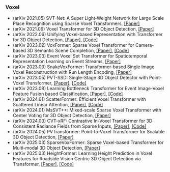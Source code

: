 ### Voxel
- (arXiv 2021.05) SVT-Net: A Super Light-Weight Network for Large Scale Place Recognition using Sparse Voxel Transformers, [[Paper]](https://arxiv.org/abs/2105.00149)
- (arXiv 2021.09) Voxel Transformer for 3D Object Detection, [[Paper]](https://arxiv.org/pdf/2109.02497.pdf)
- (arXiv 2022.06) Unifying Voxel-based Representation with Transformer for 3D Object Detection, [[Paper]](https://arxiv.org/pdf/2206.00630.pdf), [[Code]](https://github.com/dvlab-research/UVTR)
- (arXiv 2023.02) VoxFormer: Sparse Voxel Transformer for Camera-based 3D Semantic Scene Completion, [[Paper]](https://arxiv.org/pdf/2302.12251.pdf), [[Code]](https://github.com/NVlabs/VoxFormer)
- (arXiv 2023.03) Event Voxel Set Transformer for Spatiotemporal Representation Learning on Event Streams, [[Paper]](https://arxiv.org/pdf/2303.03856.pdf)
- (arXiv 2023.03) SnakeVoxFormer: Transformer-based Single Image Voxel Reconstruction with Run Length Encoding, [[Paper]](https://arxiv.org/pdf/2303.16293.pdf)
- (arXiv 2023.05) PVT-SSD: Single-Stage 3D Object Detector with Point-Voxel Transformer, [[Paper]](https://arxiv.org/pdf/2305.06621.pdf), [[Code]](https://github.com/Nightmare-n/PVT-SSD)
- (arXiv 2023.08) Learning Bottleneck Transformer for Event Image-Voxel Feature Fusion based Classification, [[Paper]](https://arxiv.org/pdf/2308.11937.pdf), [[Code]](https://github.com/Event-AHU/EFV_event_classification)
- (arXiv 2024.01) ScatterFormer: Efficient Voxel Transformer with Scattered Linear Attention, [[Paper]](https://arxiv.org/pdf/2401.00912.pdf), [[Code]](https://github.com/skyhehe123/ScatterFormer)
- (arXiv 2024.01) MsSVT++: Mixed-scale Sparse Voxel Transformer with Center Voting for 3D Object Detection, [[Paper]](https://arxiv.org/pdf/2401.11718.pdf)
- (arXiv 2024.03) CVT-xRF: Contrastive In-Voxel Transformer for 3D Consistent Radiance Fields from Sparse Inputs, [[Paper]](https://arxiv.org/pdf/2403.16885.pdf), [[Code]](https://zhongyingji.github.io/CVT-xRF/)
- (arXiv 2024.05) PVTransformer: Point-to-Voxel Transformer for Scalable 3D Object Detection, [[Paper]](https://arxiv.org/pdf/2405.02811.pdf)
- (arXiv 2025.03) SparseVoxFormer: Sparse Voxel-based Transformer for Multi-modal 3D Object Detection, [[Paper]](https://arxiv.org/pdf/2503.08092.pdf)
- (arXiv 2025.03) HeightFormer: Learning Height Prediction in Voxel Features for Roadside Vision Centric 3D Object Detection via Transformer, [[Paper]](https://arxiv.org/pdf/2503.10777.pdf), [[Code]](https://github.com/zhangzhang2024/HeightFormer)
